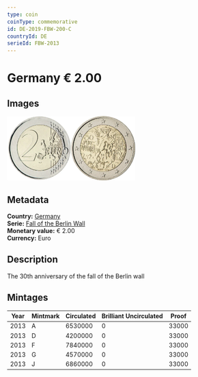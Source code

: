 ```yaml
---
type: coin
coinType: commemorative
id: DE-2019-FBW-200-C
countryId: DE
serieId: FBW-2013
---
```


# Germany € 2.00

## Images

<img src="../../Images/common-2007-200.webp" height="150" alt="Front image"><img src="Images/DE-2019-200.webp" height="150" alt="Back image">

## Metadata

**Country:** [Germany](../../Countries/Germany/index.md)\
**Serie:** [Fall of the Berlin Wall](index.md)\
**Monetary value:** € 2.00\
**Currency:** Euro

## Description

The 30th anniversary of the fall of the Berlin wall

## Mintages

| Year | Mintmark | Circulated | Brilliant Uncirculated | Proof |
| ---- | -------- | ---------- | ---------------------- | ----- |
| 2013 | A        | 6530000    | 0                      | 33000 |
| 2013 | D        | 4200000    | 0                      | 33000 |
| 2013 | F        | 7840000    | 0                      | 33000 |
| 2013 | G        | 4570000    | 0                      | 33000 |
| 2013 | J        | 6860000    | 0                      | 33000 |
